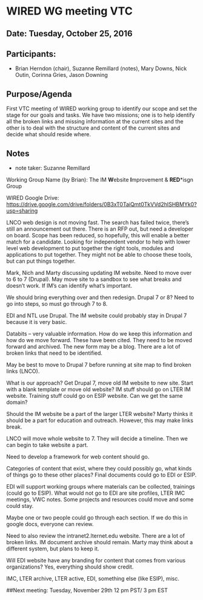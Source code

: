 ﻿# WIRED WG meeting VTC 
## Date:  Tuesday, October 25, 2016
## Participants: 
- Brian Herndon (chair), Suzanne Remillard (notes), Mary Downs, Nick Outin, Corinna Gries, Jason Downing


## Purpose/Agenda  
First VTC meeting of WIRED working group to identify our scope and set the stage for our goals and tasks. We have two missions; one is to help identify all the broken links and missing information at the current sites and the other is to deal with the structure and content of the current sites and decide what should reside where.

## Notes
- note taker: Suzanne Remillard

Working Group Name (by Brian): The IM **W**ebsite **I**mprovement & **RED***isgn Group

WIRED Google Drive:
https://drive.google.com/drive/folders/0B3xT0TaiQmt0TkVVd2hISHBMYk0?usp=sharing

LNCO web design is not moving fast.  The search has failed twice, there’s still an announcement out there.  There is an RFP out, but need a developer on board.  Scope has been reduced, so hopefully, this will enable a better match for a candidate.  Looking for independent vendor to help with lower level web development to put together the right tools, modules and applications to put together.  They might not be able to choose these tools, but can put things together.

Mark, Nich and Marty discussing updating IM website.  Need to move over to 6 to 7 (Drupal).  May move site to a sandbox to see what breaks and doesn’t work.  If IM’s can identify what’s important.

We should bring everything over and then redesign.  Drupal 7 or 8?  Need to go into steps, so must go through 7 to 8.

EDI and NTL use Drupal.  The IM website could probably stay in Drupal 7 because it is very basic.

Databits – very valuable information. How do we keep this information and how do we move forward.  These have been cited.  They need to be moved forward and archived.  The new form may be a blog.  There are a lot of broken links that need to be identified.

May be best to move to Drupal 7 before running at site map to find broken links (LNCO).

What is our approach?
Get Drupal 7, move old IM website to new site.  Start with a blank template or move old website?
IM stuff should go on LTER IM website.
Training stuff could go on ESIP website.
Can we get the same domain?

Should the IM website be a part of the larger LTER website?  Marty thinks it should be a part for education and outreach.  However, this may make links break.

LNCO will move whole website to 7.  They will decide a timeline.  Then we can begin to take website a part.

Need to develop a framework for web content should go.

Categories of content that exist, where they could possibly go, what kinds of things go to these other places?  Final documents could go to EDI or ESIP.

EDI will support working groups where materials can be collected, trainings (could go to ESIP).
What would not go to EDI are site profiles, LTER IMC meetings, VWC notes.
Some projects and resources could move and some could stay.

Maybe one or two people could go through each section.  If we do this in google docs, everyone can review.

Need to also review the intranet2.lternet.edu website.  There are a lot of broken links.
IM document archive should remain.  Marty may think about a different system, but plans to keep it.

Will EDI website have any branding for content that comes from various organizations?  Yes, everything should show credit.

IMC, LTER archive, LTER active, EDI, something else (like ESIP), misc.

##Next meeting: Tuesday, November 29th 12 pm PST/ 3 pm EST

